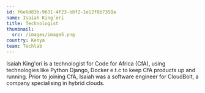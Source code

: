 ```yaml
---
id: f6e6d83b-9631-4f23-b8f2-1e12f8b7358a
name: Isaiah King’ori
title: Technologist
thumbnail:
  src: /images/image5.png
country: Kenya
team: Techlab
---
```


Isaiah King'ori is a technologist for Code for Africa (CfA), using technologies like Python Django, Docker e.t.c to keep CfA products up and running. Prior to joining CfA, Isaiah was a software engineer for CloudBolt, a company specialising in hybrid clouds.
